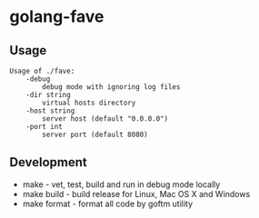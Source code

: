 # golang-fave

## Usage
```
Usage of ./fave:
	-debug
		debug mode with ignoring log files
	-dir string
		virtual hosts directory
	-host string
		server host (default "0.0.0.0")
	-port int
		server port (default 8080)
```

## Development
* make - vet, test, build and run in debug mode locally
* make build - build release for Linux, Mac OS X and Windows
* make format - format all code by goftm utility
